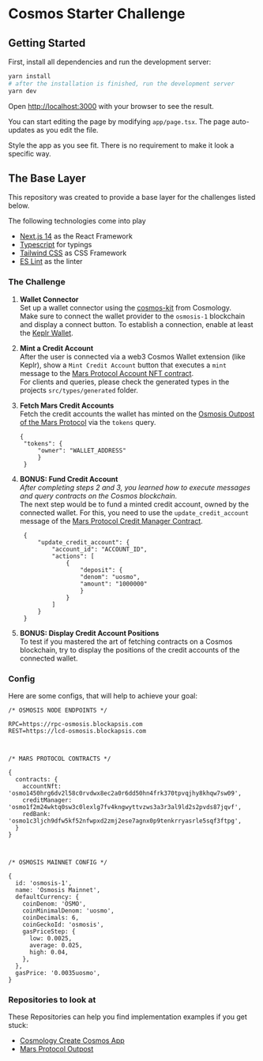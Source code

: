 # Cosmos Starter Challenge

## Getting Started

First, install all dependencies and run the development server:

```bash
yarn install
# after the installation is finished, run the development server
yarn dev
```

Open [http://localhost:3000](http://localhost:3000) with your browser to see the result.

You can start editing the page by modifying `app/page.tsx`. The page auto-updates as you edit the file.

Style the app as you see fit. There is no requirement to make it look a specific way.

## The Base Layer

This repository was created to provide a base layer for the challenges listed below.

The following technologies come into play

- [Next.js 14](https://nextjs.org/) as the React Framework
- [Typescript](https://www.typescriptlang.org/) for typings
- [Tailwind CSS](https://tailwindcss.com/) as CSS Framework
- [ES Lint](https://eslint.org/) as the linter

### The Challenge

1. **Wallet Connector**\
   Set up a wallet connector using the [cosmos-kit](https://github.com/cosmology-tech/cosmos-kit) from Cosmology.\
   Make sure to connect the wallet provider to the `osmosis-1` blockchain and display a connect button.
   To establish a connection, enable at least the [Keplr Wallet](https://keplr.app).
2. **Mint a Credit Account**\
   After the user is connected via a web3 Cosmos Wallet extension (like Keplr), show a `Mint Credit Account` button that executes a `mint` message to the [Mars Protocol Account NFT contract](https://celatone.osmosis.zone/osmosis-1/execute?contract=osmo1450hrg6dv2l58c0rvdwx8ec2a0r6dd50hn4frk370tpvqjhy8khqw7sw09&msg=ewogICJtaW50Ijoge30KfQ%3D%3D).\
    For clients and queries, please check the generated types in the projects `src/types/generated` folder.
3. **Fetch Mars Credit Accounts**\
   Fetch the credit accounts the wallet has minted on the [Osmosis Outpost of the Mars Protocol](https://osmosis.marsprotocol.io) via the `tokens` query.

   ```
   {
    "tokens": {
        "owner": "WALLET_ADDRESS"
        }
    }

   ```

4. **BONUS: Fund Credit Account**\
   _After completing steps 2 and 3, you learned how to execute messages and query contracts on the Cosmos blockchain._\
   The next step would be to fund a minted credit account, owned by the connected wallet. For this, you need to use the `update_credit_account` message of the [Mars Protocol Credit Manager Contract](https://celatone.osmosis.zone/osmosis-1/execute?contract=osmo1f2m24wktq0sw3c0lexlg7fv4kngwyttvzws3a3r3al9ld2s2pvds87jqvf&msg=ewogICJ1cGRhdGVfY3JlZGl0X2FjY291bnQiOiB7fQp9).

   ```
    {
        "update_credit_account": {
            "account_id": "ACCOUNT_ID",
            "actions": [
                {
                    "deposit": {
                    "denom": "uosmo",
                    "amount": "1000000"
                    }
                }
            ]
        }
    }
   ```

5. **BONUS: Display Credit Account Positions**\
   To test if you mastered the art of fetching contracts on a Cosmos blockchain, try to display the positions of the credit accounts of the connected wallet.

### Config

Here are some configs, that will help to achieve your goal:

```
/* OSMOSIS NODE ENDPOINTS */

RPC=https://rpc-osmosis.blockapsis.com
REST=https://lcd-osmosis.blockapsis.com



/* MARS PROTOCOL CONTRACTS */

{
  contracts: {
    accountNft: 'osmo1450hrg6dv2l58c0rvdwx8ec2a0r6dd50hn4frk370tpvqjhy8khqw7sw09',
    creditManager: 'osmo1f2m24wktq0sw3c0lexlg7fv4kngwyttvzws3a3r3al9ld2s2pvds87jqvf',
    redBank: 'osmo1c3ljch9dfw5kf52nfwpxd2zmj2ese7agnx0p9tenkrryasrle5sqf3ftpg',
  }
}



/* OSMOSIS MAINNET CONFIG */

{
  id: 'osmosis-1',
  name: 'Osmosis Mainnet',
  defaultCurrency: {
    coinDenom: 'OSMO',
    coinMinimalDenom: 'uosmo',
    coinDecimals: 6,
    coinGeckoId: 'osmosis',
    gasPriceStep: {
      low: 0.0025,
      average: 0.025,
      high: 0.04,
    },
  },
  gasPrice: '0.0035uosmo',
}

```

### Repositories to look at

These Repositories can help you find implementation examples if you get stuck:

- [Cosmology Create Cosmos App](https://github.com/cosmology-tech/create-cosmos-app)
- [Mars Protocol Outpost](https://github.com/mars-protocol/mars-v2-frontend)
